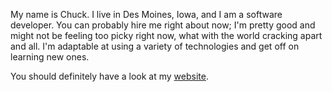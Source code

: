 My name is Chuck. I live in Des Moines, Iowa, and I am a software developer. You
can probably hire me right about now; I'm pretty good and might not be feeling
too picky right now, what with the world cracking apart and all. I'm adaptable
at using a variety of technologies and get off on learning new ones.

You should definitely have a look at my [website](https://hoff2.dev).